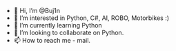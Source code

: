 - 👋 Hi, I’m @Buj1n
- 👀 I’m interested in Python, C#, AI, ROBO, Motorbikes :) 
- 🌱 I’m currently learning Python
- 💞️ I’m looking to collaborate on Python.
- 📫 How to reach me - mail. 

<!---
Buj1n/Buj1n is a ✨ special ✨ repository because its `README.md` (this file) appears on your GitHub profile.
You can click the Preview link to take a look at your changes.
--->
